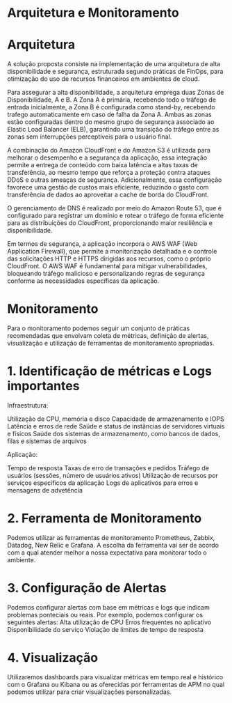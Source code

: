 # Arquitetura e Monitoramento

  # Arquitetura
  
  A solução proposta consiste na implementação de uma arquitetura de alta disponibilidade e segurança, estruturada segundo práticas de FinOps, para otimização do uso de recursos financeiros em ambientes de cloud.

  Para assegurar a alta disponibilidade, a arquitetura emprega duas Zonas de Disponibilidade, A e B. A Zona A é primária, recebendo todo o tráfego de entrada inicialmente, a Zona B é configurada como stand-by, recebendo trafego   automaticamente em caso de falha da Zona A. Ambas as zonas estão configuradas dentro do mesmo grupo de segurança associado ao Elastic Load Balancer (ELB), garantindo uma transição do tráfego entre as zonas sem interrupções perceptíveis para o usuário final.

A combinação do Amazon CloudFront e do Amazon S3 é utilizada para melhorar o desempenho e a segurança da aplicação, essa integração permite a entrega de conteúdo com baixa latência e altas taxas de transferência, ao mesmo tempo que reforça a proteção contra ataques DDoS e outras ameaças de segurança. 
Adicionalmente, essa configuração favorece uma gestão de custos mais eficiente, reduzindo o gasto com transferência de dados ao aproveitar a cache de borda do CloudFront.

O gerenciamento de DNS é realizado por meio do Amazon Route 53, que é configurado para registrar um domínio e rotear o tráfego de forma eficiente para as distribuições do CloudFront, proporcionando maior resiliência e disponibilidade.

Em termos de segurança, a aplicação incorpora o AWS WAF (Web Application Firewall), que permite a monitorização detalhada e o controle das solicitações HTTP e HTTPS dirigidas aos recursos, como o próprio CloudFront. 
O AWS WAF é fundamental para mitigar vulnerabilidades, bloqueando tráfego malicioso e personalizando regras de segurança conforme as necessidades específicas da aplicação.


# Monitoramento

Para o monitoramento podemos seguir um conjunto de práticas recomendadas que envolvam coleta de métricas, definição de alertas, visualização e utilização de ferramentas de monitoramento apropriadas.

# 1. Identificação de métricas e Logs importantes
  Infraestrutura:
          
  Utilização de CPU, memória e disco
  Capacidade de armazenamento e IOPS
  Latência e erros de rede
  Saúde e status de instâncias de servidores virtuais e físicos
  Saúde dos sistemas de armazenamento, como bancos de dados, filas e sistemas de arquivos
    
  Aplicação:

  Tempo de resposta
  Taxas de erro de transações e pedidos
  Tráfego de usuários (sessões, número de usuários ativos)
  Utilização de recursos por serviços específicos da aplicação
  Logs de aplicativos para erros e mensagens de advetência

  # 2. Ferramenta de Monitoramento
  
  Podemos utilizar as ferramentas de monitoramento Prometheus, Zabbix, Datadog, New Relic e Grafana. 
  A escolha da ferramenta vai ser de acordo com a qual atender melhor a nossa expectativa para monitorar todo o ambiente. 

  # 3. Configuração de Alertas

  Podemos configurar alertas com base em métricas e logs que indicam problemas ponteciais ou reais. Por exemplo, podemos configurar os seguintes alertas:
  Alta utilização de CPU
  Erros frequentes no aplicativo
  Disponibilidade do serviço
  Violação de limites de tempo de resposta
  
  # 4. Visualização

  Utilizaremos dashboards para visualizar métricas em tempo real e histórico com o Grafana ou Kibana ou as oferecidas por ferramentas de APM no qual podemos utilizar para criar visualizações personalizadas.
